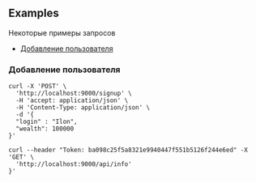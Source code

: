 ## Examples

Некоторые примеры запросов
- [Добавление пользователя](#create-user)


### Добавление пользователя <a name="create-user"></a>

```curl
curl -X 'POST' \
  'http://localhost:9000/signup' \
  -H 'accept: application/json' \
  -H 'Content-Type: application/json' \
  -d '{
  "login" : "Ilon",
  "wealth": 100000
}'
```

```curl
curl --header "Token: ba098c25f5a8321e9940447f551b5126f244e6ed" -X 'GET' \
  'http://localhost:9000/api/info'
}'
```